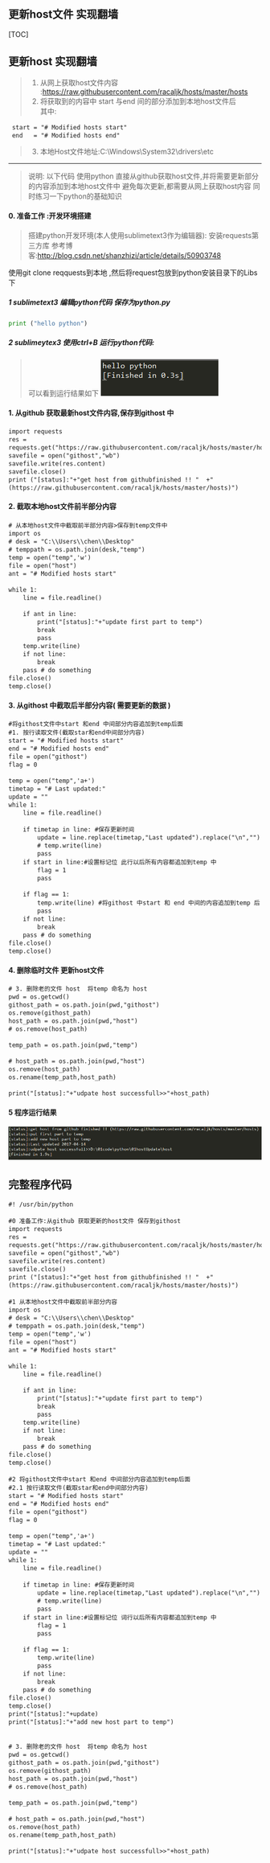 
## 更新host文件 实现翻墙

[TOC]

## 更新host 实现翻墙
> 1. 从网上获取host文件内容 :https://raw.githubusercontent.com/racaljk/hosts/master/hosts
> 2. 将获取到的内容中 start 与end 间的部分添加到本地host文件后  
> 其中:
```
 start = "# Modified hosts start"
 end   = "# Modified hosts end"
```
> 3. 本地Host文件地址:C:\Windows\System32\drivers\etc

---

> 说明: 以下代码 使用python  直接从github获取host文件,并将需要更新部分的内容添加到本地host文件中 
> 避免每次更新,都需要从网上获取host内容 同时练习一下python的基础知识

#### 0. 准备工作 :开发环境搭建
> 搭建python开发环境(本人使用sublimetext3作为编辑器):
>安装requests第三方库 
> 参考博客:http://blog.csdn.net/shanzhizi/article/details/50903748

使用git clone reqquests到本地 ,然后将request包放到python安装目录下的Libs 下

##### 1 sublimetext3 编辑python代码 保存为python.py

```python
print ("hello python")

```

##### 2 sublimeytex3 使用ctrl+B 运行python代码:
> 可以看到运行结果如下
![](image/test_python.png) 


#### 1. 从github 获取最新host文件内容,保存到githost  中

```
import requests
res = requests.get("https://raw.githubusercontent.com/racaljk/hosts/master/hosts")
savefile = open("githost","wb")
savefile.write(res.content)
savefile.close() 
print ("[status]:"+"get host from githubfinished !! "  +"(https://raw.githubusercontent.com/racaljk/hosts/master/hosts)")
```


#### 2. 截取本地host文件前半部分内容

```
# 从本地host文件中截取前半部分内容>保存到temp文件中
import os
# desk = "C:\\Users\\chen\\Desktop"
# temppath = os.path.join(desk,"temp")
temp = open("temp",'w')
file = open("host")
ant = "# Modified hosts start"

while 1:
    line = file.readline()

    if ant in line:
        print("[status]:"+"update first part to temp")
        break
        pass
    temp.write(line)
    if not line:
        break
    pass # do something
file.close()
temp.close()
```



#### 3. 从githost 中截取后半部分内容( 需要更新的数据 )  

```
#将githost文件中start 和end 中间部分内容追加到temp后面
#1. 按行读取文件(截取star和end中间部分内容)
start = "# Modified hosts start"
end = "# Modified hosts end"
file = open("githost")
flag = 0

temp = open("temp",'a+')
timetap = "# Last updated:"
update = ""
while 1:
    line = file.readline()

    if timetap in line: #保存更新时间
        update = line.replace(timetap,"Last updated").replace("\n","")
        # temp.write(line)
        pass
    if start in line:#设置标记位 此行以后所有内容都追加到temp 中
        flag = 1
        pass

    if flag == 1:
        temp.write(line) #将githost 中start 和 end 中间的内容追加到temp 后
        pass
    if not line:
        break
    pass # do something
file.close()
temp.close()

```

#### 4. 删除临时文件  更新host文件

```
# 3. 删除老的文件 host  将temp 命名为 host
pwd = os.getcwd()
githost_path = os.path.join(pwd,"githost")
os.remove(githost_path)
host_path = os.path.join(pwd,"host")
# os.remove(host_path)

temp_path = os.path.join(pwd,"temp")

# host_path = os.path.join(pwd,"host")
os.remove(host_path)
os.rename(temp_path,host_path)

print("[status]:"+"udpate host successfull>>"+host_path)

```


#### 5 程序运行结果
![](image/success_update.png) 



## 完整程序代码   
```
#! /usr/bin/python

#0 准备工作:从github 获取更新的host文件 保存到githost
import requests
res = requests.get("https://raw.githubusercontent.com/racaljk/hosts/master/hosts")
savefile = open("githost","wb")
savefile.write(res.content)
savefile.close() 
print ("[status]:"+"get host from githubfinished !! "  +"(https://raw.githubusercontent.com/racaljk/hosts/master/hosts)")

#1 从本地host文件中截取前半部分内容
import os
# desk = "C:\\Users\\chen\\Desktop"
# temppath = os.path.join(desk,"temp")
temp = open("temp",'w')
file = open("host")
ant = "# Modified hosts start"

while 1:
    line = file.readline()

    if ant in line:
        print("[status]:"+"update first part to temp")
        break
        pass
    temp.write(line)
    if not line:
        break
    pass # do something
file.close()
temp.close()

#2 将githost文件中start 和end 中间部分内容追加到temp后面
#2.1 按行读取文件(截取star和end中间部分内容)
start = "# Modified hosts start"
end = "# Modified hosts end"
file = open("githost")
flag = 0

temp = open("temp",'a+')
timetap = "# Last updated:"
update = ""
while 1:
    line = file.readline()

    if timetap in line: #保存更新时间
        update = line.replace(timetap,"Last updated").replace("\n","")
        # temp.write(line)
        pass
    if start in line:#设置标记位 词行以后所有内容都追加到temp 中
        flag = 1
        pass

    if flag == 1:
        temp.write(line)
        pass
    if not line:
        break
    pass # do something
file.close()
temp.close()
print("[status]:"+update)
print("[status]:"+"add new host part to temp")


# 3. 删除老的文件 host  将temp 命名为 host
pwd = os.getcwd()
githost_path = os.path.join(pwd,"githost")
os.remove(githost_path)
host_path = os.path.join(pwd,"host")
# os.remove(host_path)

temp_path = os.path.join(pwd,"temp")

# host_path = os.path.join(pwd,"host")
os.remove(host_path)
os.rename(temp_path,host_path)

print("[status]:"+"udpate host successfull>>"+host_path)




```




